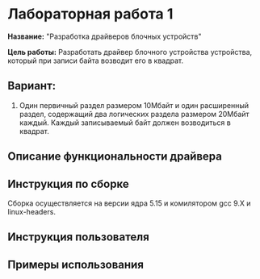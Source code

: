 # Лабораторная работа 1

**Название:** "Разработка драйверов блочных устройств"

**Цель работы:** Разработать драйвер блочного устройства устройства, который при записи байта возводит его в квадрат. 

## Вариант:
1. Один первичный раздел размером 10Мбайт и один 
расширенный раздел, содержащий два логических раздела 
размером 20Мбайт каждый.
Каждый записываемый байт должен возводиться в квадрат.

## Описание функциональности драйвера ##

## Инструкция по сборке ##
Сборка осуществляется на версии ядра 5.15 и комилятором gcc 9.X и linux-headers. 



## Инструкция пользователя ##

## Примеры использования ##
